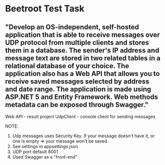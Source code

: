 # Beetroot Test Task
"Develop an OS-independent, self-hosted application that is able to receive messages 
over UDP protocol from multiple clients and stores them in a database. 
The sender's IP address and message text are stored in two related tables in 
a relational database of your choice. The application also has 
a Web API that allows you to receive saved messages selected by address and date range. 
The application is made using ASP.NET 5 and Entity Framework. 
Web methods metadata can be exposed through Swagger."
-----------------------------------------------

Web API - result project
UdpClient - console client for sending messages

NOTE:
1. Udp messages uses Security Key. If your message doesn't have it, or one is empty => your message won't be saved.
2. See settings in appsettings.json
3. UDP port default 8001
4. Used Swagger as a "front-end"

